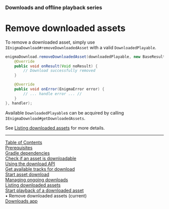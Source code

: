 <!--
SPDX-FileCopyrightText: 2024 Red Bee Media Ltd <https://www.redbeemedia.com/>

SPDX-License-Identifier: MIT
-->

### Downloads and offline playback series
# Remove downloaded assets
To remove a downloaded asset, simply use `IEnigmaDownload#removeDownloadedAsset` with a valid
`DownloadedPlayable`.

```java
enigmaDownload.removeDownloadedAsset(downloadedPlayable, new BaseResultHandler<Void>() {
    @Override
    public void onResult(Void noResult) {
        // Download successfully removed
    }

    @Override
    public void onError(EnigmaError error) {
        // ... handle error ... //
    }
}, handler);
```

Available `DownloadedPlayable`s can be acquired by calling `IEnigmaDownload#getDownloadedAssets`.

See [Listing downloaded assets](list_downloads.md) for more details.


___
[Table of Contents](../index.md)<br/>
[Prerequisites](prerequisites.md)<br/>
[Gradle dependencies](dependencies.md)<br/>
[Check if an asset is downloadable](check_downloadability.md)<br/>
[Using the download API](enigma_download.md)<br/>
[Get available tracks for download](get_download_info.md)<br/>
[Start asset download](start_download.md)<br/>
[Managing ongoing downloads](ongoing_downloads.md)<br/>
[Listing downloaded assets](list_downloads.md)<br/>
[Start playback of a downloaded asset](play_download.md)<br/>
&bull; Remove downloaded assets (current)<br/>
[Downloads app](example_app.md)<br/>
